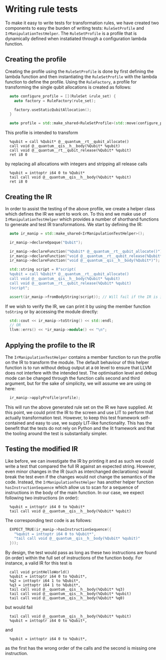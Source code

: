 # Writing rule tests

To make it easy to write tests for transformation rules, we have created two components to easy the burden of writing tests: `RuleSetProfile` and `IrManipulationTestHelper`. The `RuleSetProfile` is a profile that is dynamically defined when instatiated through a configuration lambda function.

## Creating the profile

Creating the profile using the `RuleSetProfile` is done by first defining the lambda function and then instantiating the `RuleSetProfile` with the lambda function to define the profile. Using the `RuleFactory`, a profile for transforming the single qubit allocations is created as follows:

```c++
  auto configure_profile = [](RuleSet &rule_set) {
    auto factory = RuleFactory(rule_set);

    factory.useStaticQubitAllocation();
  }

  auto profile = std::make_shared<RuleSetProfile>(std::move(configure_profile));
```

This profile is intended to transform

```
  %qubit = call %Qubit* @__quantum__rt__qubit_allocate()
  call void @__quantum__qis__h__body(%Qubit* %qubit)
  call void @__quantum__rt__qubit_release(%Qubit* %qubit)
  ret i8 0
```

by replacing all allocations with integers and stripping all release calls

```
  %qubit = inttoptr i64 0 to %Qubit*
  tail call void @__quantum__qis__h__body(%Qubit* %qubit)
  ret i8 0
```

## Creating the IR

In order to assist the testing of the above profile, we create a helper class which defines the IR we want to work on. To this end we make use of `IrManipulationTestHelper` which provides a number of shorthand functions to generate and test IR transformations. We start by defining the IR:

```c++
  auto ir_manip = std::make_shared<IrManipulationTestHelper>();

  ir_manip->declareOpaque("Qubit");

  ir_manip->declareFunction("%Qubit* @__quantum__rt__qubit_allocate()");
  ir_manip->declareFunction("void @__quantum__rt__qubit_release(%Qubit*)");
  ir_manip->declareFunction("void @__quantum__qis__h__body(%Qubit*)");

  std::string script = R"script(
  %qubit = call %Qubit* @__quantum__rt__qubit_allocate()
  call void @__quantum__qis__h__body(%Qubit* %qubit)
  call void @__quantum__rt__qubit_release(%Qubit* %qubit)
  )script";

  assert(ir_manip->fromBodyString(script)); // Will fail if the IR is invalid
```

If we wish to verify the IR, we can print it by using the member function `toString` or by accessing the module directly:

```c++
  std::cout << ir_manip->toString() << std::endl;
  // OR
  llvm::errs() << *ir_manip->module() << "\n";
```

## Applying the profile to the IR

The `IrManipulationTestHelper` contains a member function to run the profile on the IR to transform the module. The default behaviour of this helper function is to run without debug output at a `O0` level to ensure that LLVM does not interfere with the intended test. The optimisation level and debug mode can be changed through the function calls second and third argument, but for the sake of simplicity, we will assume we are using `O0` here:

```c++
  ir_manip->applyProfile(profile);
```

This will run the above generated rule set on the IR we have supplied. At this point, we could print the IR to the screen and use LIT to perform that actually transformation test. However, to keep this test framework self-contained and easy to use, we supply LIT-like functionality. This has the benefit that the tests do not rely on Python and the lit framework and that the tooling around the test is substantially simpler.

## Testing the modified IR

Like before, we can investigate the IR by printing it and as such we could write a test that compared the full IR against an expected string. However, even minor changes in the IR (such as interchanged declarations) would break the test even if the changes would not change the semantics of the code. Instead, the `IrManipulationTestHelper` has another helper function `hasInstructionSequence` which allow us to scan for a sequence of instructions in the body of the main function. In our case,
we expect following two instructions (in order):

```
  %qubit = inttoptr i64 0 to %Qubit*
  tail call void @__quantum__qis__h__body(%Qubit* %qubit)
```

The corresponding test code is as follows:

```c++
  EXPECT_TRUE(ir_manip->hasInstructionSequence({
    "%qubit = inttoptr i64 0 to %Qubit*",
    "tail call void @__quantum__qis__h__body(%Qubit* %qubit)"
  }));
```

By design, the test would pass as long as these two instructions are found (in order) within the full set of instructions of the function body. For instance, a valid IR for this test is

```
  call void printHelloWorld()
  %qubit = inttoptr i64 0 to %Qubit*,
  %q2 = inttoptr i64 1 to %Qubit*,
  %q3 = inttoptr i64 1 to %Qubit*,
  tail call void @__quantum__qis__h__body(%Qubit* %q3)
  tail call void @__quantum__qis__h__body(%Qubit* %qubit)
  tail call void @__quantum__qis__h__body(%Qubit* %q0)
```

but would fail

```
  tail call void @__quantum__qis__h__body(%Qubit* %qubit)
  %qubit = inttoptr i64 0 to %Qubit*,
```

and

```
  %qubit = inttoptr i64 0 to %Qubit*,
```

as the first has the wrong order of the calls and the second is missing one instruction.

